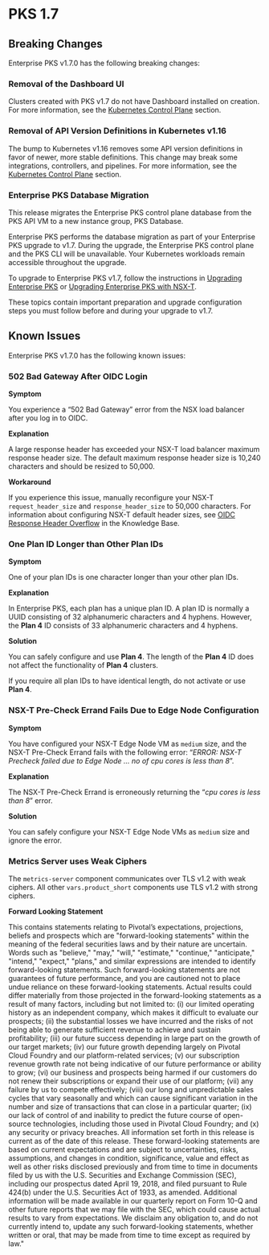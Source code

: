 # PKS 1.7

## Breaking Changes

Enterprise PKS v1.7.0 has the following breaking changes:


### **Removal of the Dashboard UI**

Clusters created with PKS v1.7 do not have Dashboard installed on creation. For more information, see the [Kubernetes Control Plane](https://docs-pcf-staging.cfapps.io/pks/1-7/release-notes.html#1-7-0-bosh-lifecycle) section.


### **Removal of API Version Definitions in Kubernetes v1.16**

The bump to Kubernetes v1.16 removes some API version definitions in favor of newer, more stable definitions. This change may break some integrations, controllers, and pipelines. For more information, see the [Kubernetes Control Plane](https://docs-pcf-staging.cfapps.io/pks/1-7/release-notes.html#1-7-0-bosh-lifecycle) section.


### **Enterprise PKS Database Migration**

This release migrates the Enterprise PKS control plane database from the PKS API VM to a new instance group, PKS Database.

Enterprise PKS performs the database migration as part of your Enterprise PKS upgrade to v1.7. During the upgrade, the Enterprise PKS control plane and the PKS CLI will be unavailable. Your Kubernetes workloads remain accessible throughout the upgrade.

To upgrade to Enterprise PKS v1.7, follow the instructions in [Upgrading Enterprise PKS](https://docs-pcf-staging.cfapps.io/pks/1-7/upgrade-pks.html) or [Upgrading Enterprise PKS with NSX-T](https://docs-pcf-staging.cfapps.io/pks/1-7/upgrade-pks-nsxt.html).

These topics contain important preparation and upgrade configuration steps you must follow before and during your upgrade to v1.7.


## Known Issues

Enterprise PKS v1.7.0 has the following known issues:


### 502 Bad Gateway After OIDC Login

**Symptom**

You experience a “502 Bad Gateway” error from the NSX load balancer after you log in to OIDC.

**Explanation**

A large response header has exceeded your NSX-T load balancer maximum response header size. The default maximum response header size is 10,240 characters and should be resized to 50,000.

**Workaround**

If you experience this issue, manually reconfigure your NSX-T `request_header_size` and `response_header_size` to 50,000 characters. For information about configuring NSX-T default header sizes, see [OIDC Response Header Overflow](https://community.pivotal.io/s/article/OIDC-Response-Header-overflow) in the Knowledge Base.


### One Plan ID Longer than Other Plan IDs

**Symptom**

One of your plan IDs is one character longer than your other plan IDs.

**Explanation**

In Enterprise PKS, each plan has a unique plan ID. A plan ID is normally a UUID consisting of 32 alphanumeric characters and 4 hyphens. However, the **Plan 4** ID consists of 33 alphanumeric characters and 4 hyphens.

**Solution**

You can safely configure and use **Plan 4**. The length of the **Plan 4** ID does not affect the functionality of **Plan 4** clusters.

If you require all plan IDs to have identical length, do not activate or use **Plan 4**.


### NSX-T Pre-Check Errand Fails Due to Edge Node Configuration

**Symptom**

You have configured your NSX-T Edge Node VM as `medium` size, and the NSX-T Pre-Check Errand fails with the following error: “_ERROR: NSX-T Precheck failed due to Edge Node … no of cpu cores is less than 8_”.

**Explanation**

The NSX-T Pre-Check Errand is erroneously returning the “_cpu cores is less than 8_” error.

**Solution**

You can safely configure your NSX-T Edge Node VMs as `medium` size and ignore the error.


### Metrics Server uses Weak Ciphers

The `metrics-server` component communicates over TLS v1.2 with weak ciphers. All other `vars.product_short` components use TLS v1.2 with strong ciphers.

**Forward Looking Statement**

<span class="fwd-looking-stmt">
This contains statements relating to Pivotal’s expectations, projections, beliefs and prospects which are "forward-looking statements" within the meaning of the federal securities laws and by their nature are uncertain. Words such as "believe," "may," "will," "estimate," "continue," "anticipate," "intend," "expect," "plans," and similar expressions are intended to identify forward-looking statements. Such forward-looking statements are not guarantees of future performance, and you are cautioned not to place undue reliance on these forward-looking statements. Actual results could differ materially from those projected in the forward-looking statements as a result of many factors, including but not limited to: (i) our limited operating history as an independent company, which makes it difficult to evaluate our prospects; (ii) the substantial losses we have incurred and the risks of not being able to generate sufficient revenue to achieve and sustain profitability; (iii) our future success depending in large part on the growth of our target markets; (iv) our future growth depending largely on Pivotal Cloud Foundry and our platform-related services; (v) our subscription revenue growth rate not being indicative of our future performance or ability to grow; (vi) our business and prospects being harmed if our customers do not renew their subscriptions or expand their use of our platform; (vii) any failure by us to compete effectively; (viii) our long and unpredictable sales cycles that vary seasonally and which can cause significant variation in the number and size of transactions that can close in a particular quarter; (ix) our lack of control of and inability to predict the future course of open-source technologies, including those used in Pivotal Cloud Foundry; and (x) any security or privacy breaches. All information set forth in this release is current as of the date of this release. These forward-looking statements are based on current expectations and are subject to uncertainties, risks, assumptions, and changes in condition, significance, value and effect as well as other risks disclosed previously and from time to time in documents filed by us with the U.S. Securities and Exchange Commission (SEC), including our prospectus dated April 19, 2018, and filed pursuant to Rule 424(b) under the U.S. Securities Act of 1933, as amended. Additional information will be made available in our quarterly report on Form 10-Q and other future reports that we may file with the SEC, which could cause actual results to vary from expectations. We disclaim any obligation to, and do not currently intend to, update any such forward-looking statements, whether written or oral, that may be made from time to time except as required by law."
</span>

